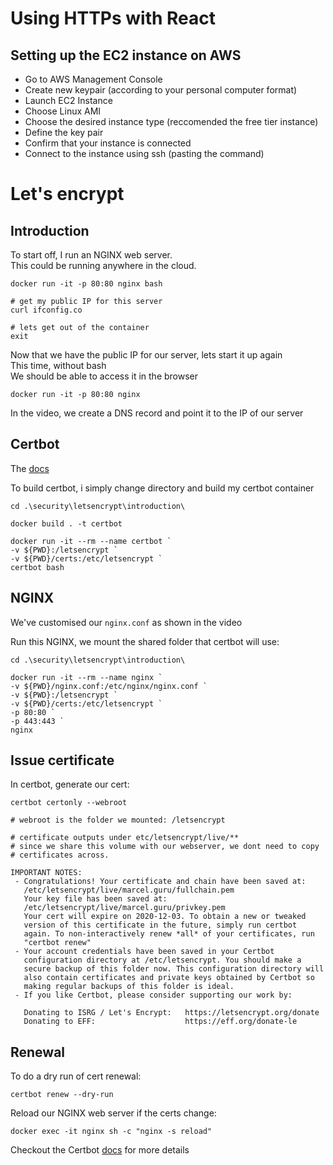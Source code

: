 # Using HTTPs with React

## Setting up the EC2 instance on AWS
- Go to AWS Management Console
- Create new keypair (according to your personal computer format)
- Launch EC2 Instance
- Choose Linux AMI
- Choose the desired instance type (reccomended the free tier instance)
- Define the key pair
- Confirm that your instance is connected
- Connect to the instance using ssh (pasting the command)

# Let's encrypt

## Introduction
To start off, I run an NGINX web server. <br/>
This could be running anywhere in the cloud. <br/>

```
docker run -it -p 80:80 nginx bash

# get my public IP for this server 
curl ifconfig.co

# lets get out of the container
exit

```

Now that we have the public IP for our server, lets start it up again <br/>
This time, without bash <br/>
We should be able to access it in the browser <br/>

```
docker run -it -p 80:80 nginx
```

In the video, we create a DNS record and point it to the IP of our server <br/>

## Certbot

The [docs](https://certbot.eff.org/)

To build certbot, i simply change directory and build my certbot container <br/>

```
cd .\security\letsencrypt\introduction\

docker build . -t certbot

docker run -it --rm --name certbot `
-v ${PWD}:/letsencrypt `
-v ${PWD}/certs:/etc/letsencrypt `
certbot bash

```

## NGINX 

We've customised our `nginx.conf` as shown in the video <br/>

Run this NGINX, we mount the shared folder that certbot will use:

```
cd .\security\letsencrypt\introduction\

docker run -it --rm --name nginx `
-v ${PWD}/nginx.conf:/etc/nginx/nginx.conf `
-v ${PWD}:/letsencrypt `
-v ${PWD}/certs:/etc/letsencrypt `
-p 80:80 `
-p 443:443 `
nginx

```

## Issue certificate

In certbot, generate our cert:

```
certbot certonly --webroot

# webroot is the folder we mounted: /letsencrypt

# certificate outputs under etc/letsencrypt/live/**
# since we share this volume with our webserver, we dont need to copy
# certificates across.

IMPORTANT NOTES:
 - Congratulations! Your certificate and chain have been saved at:
   /etc/letsencrypt/live/marcel.guru/fullchain.pem
   Your key file has been saved at:
   /etc/letsencrypt/live/marcel.guru/privkey.pem
   Your cert will expire on 2020-12-03. To obtain a new or tweaked
   version of this certificate in the future, simply run certbot
   again. To non-interactively renew *all* of your certificates, run
   "certbot renew"
 - Your account credentials have been saved in your Certbot
   configuration directory at /etc/letsencrypt. You should make a
   secure backup of this folder now. This configuration directory will
   also contain certificates and private keys obtained by Certbot so
   making regular backups of this folder is ideal.
 - If you like Certbot, please consider supporting our work by:

   Donating to ISRG / Let's Encrypt:   https://letsencrypt.org/donate
   Donating to EFF:                    https://eff.org/donate-le

```

## Renewal

To do a dry run of cert renewal:

```
certbot renew --dry-run
```

Reload our NGINX web server if the certs change:

```
docker exec -it nginx sh -c "nginx -s reload"
```

Checkout the Certbot [docs](https://certbot.eff.org/instructions) for more details